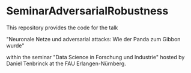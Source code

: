 # SeminarAdversarialRobustness

This repository provides the code for the talk

"Neuronale Netze und adversarial attacks: Wie der Panda zum Gibbon wurde"

within the seminar "Data Science in Forschung und Industrie" hosted by Daniel Tenbrinck at the FAU Erlangen-Nürnberg.
